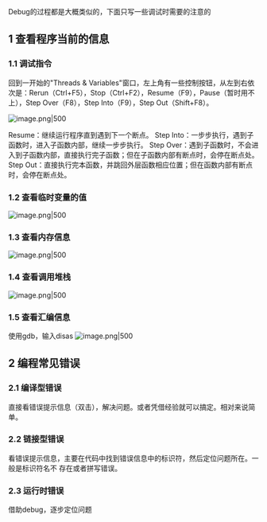 
Debug的过程都是大概类似的，下面只写一些调试时需要的注意的

## 1 查看程序当前的信息

### 1.1 调试指令

回到一开始的"Threads & Variables"窗口，左上角有一些控制按钮，从左到右依次是：Rerun（Ctrl+F5），Stop（Ctrl+F2），Resume（F9），Pause（暂时用不上），Step Over（F8），Step Into（F9），Step Out（Shift+F8）。

![image.png|500](https://my-obsidian-image.oss-cn-guangzhou.aliyuncs.com/2025/05/4c25c8f0b5e0ead2d77f7bc7c943360b.png)

Resume：继续运行程序直到遇到下一个断点。
Step Into：一步步执行，遇到子函数时，进入子函数内部，继续一步步执行。
Step Over：遇到子函数时，不会进入到子函数内部，直接执行完子函数；但在子函数内部有断点时，会停在断点处。
Step Out：直接执行完本函数，并跳回外层函数相应位置；但在函数内部有断点时，会停在断点处。
### 1.2 查看临时变量的值

![image.png|500](https://my-obsidian-image.oss-cn-guangzhou.aliyuncs.com/2025/05/461228795f1aa9dc4e9ca1c420738fe9.png)

### 1.3 查看内存信息

![image.png|500](https://my-obsidian-image.oss-cn-guangzhou.aliyuncs.com/2025/05/884b94da19aa5eca09305718b63121e5.png)

### 1.4 查看调用堆栈

![image.png|500](https://my-obsidian-image.oss-cn-guangzhou.aliyuncs.com/2025/05/56c5bd959cd97a8221ff0d93b489f017.png)

### 1.5 查看汇编信息

使用gdb，输入disas
![image.png|500](https://my-obsidian-image.oss-cn-guangzhou.aliyuncs.com/2025/05/74d7a0aa8e8c32890fa2f1ae17d15333.png)

## 2 编程常见错误

### 2.1 编译型错误

直接看错误提示信息（双击），解决问题。或者凭借经验就可以搞定。相对来说简单。
### 2.2 链接型错误

看错误提示信息，主要在代码中找到错误信息中的标识符，然后定位问题所在。一般是标识符名不
存在或者拼写错误。
### 2.3 运行时错误

借助debug，逐步定位问题